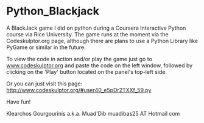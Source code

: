 # Python_Blackjack

A BlackJack game I did on python during a Coursera Interactive Python course via Rice University. The game runs at the moment via 
the Codeskulptor.org page, although there are plans to use a Python Library like PyGame or similar in the future. 

To view the code in action and/or play the game just go to www.codeskulptor.org and paste the code on the left window, followed by 
clicking on the 'Play' button located on the panel's top-left side.

Or you can just visit this page: http://www.codeskulptor.org/#user40_e5pDr2TXXf_59.py


Have fun!

Klearchos Gourgourinis a.k.a. Muad'Dib 
muadibas25 AT Hotmail com
